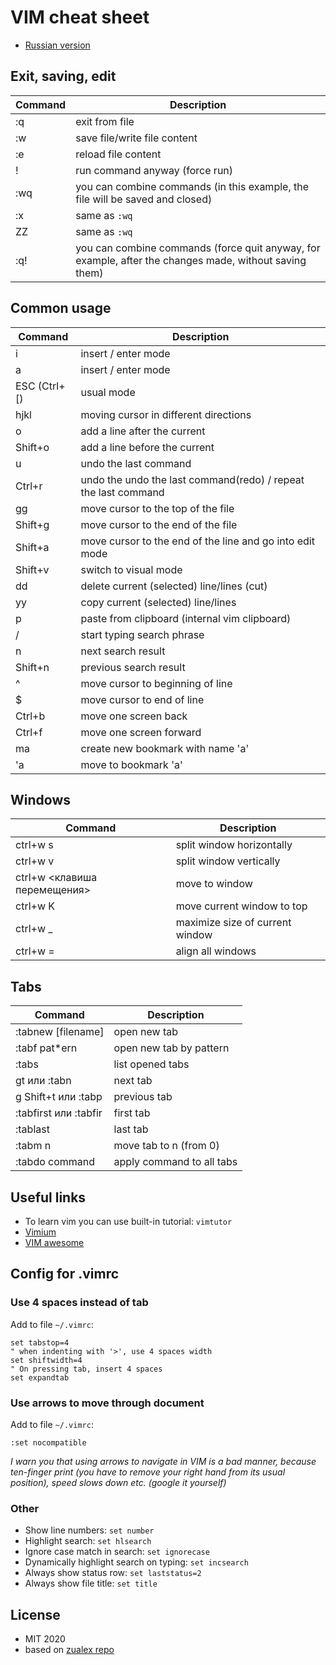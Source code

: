 # VIM cheat sheet

* [Russian version](./README-ru.md)

## Exit, saving, edit

| Command                      | Description                        |
| ---------------------------- | ---------------------------------- |
| :q                           | exit from file                     |
| :w                           | save file/write file content       |
| :e                           | reload file content                |
| !                            | run command anyway (force run)     |
| :wq                          | you can combine commands (in this example, the file will be saved and closed) |
| :x                           | same as `:wq`                      |
| ZZ                           | same as `:wq`                      |
| :q!                          | you can combine commands (force quit anyway, for example, after the changes made, without saving them) |

## Common usage

| Command                      | Description                                                    |
| ---------------------------- | -------------------------------------------------------------- |
| i                            | insert / enter mode                                            |
| a                            | insert / enter mode                                            |
| ESC (Ctrl+[)                 | usual mode                                                     |
| hjkl                         | moving cursor in different directions                          |
| o                            | add a line after the current                                   |
| Shift+o                      | add a line before the current                                  |
| u                            | undo the last command                                          |
| Ctrl+r                       | undo the undo the last command(redo) / repeat the last command |
| gg                           | move cursor to the top of the file                             |
| Shift+g                      | move cursor to the end of the file                             |
| Shift+a                      | move cursor to the end of the line and go into edit mode       |
| Shift+v                      | switch to visual mode                                          |
| dd                           | delete current (selected) line/lines (cut)                     |
| yy                           | copy current (selected) line/lines                             |
| p                            | paste from clipboard (internal vim clipboard)                  |
| /                            | start typing search phrase                                     |
| n                            | next search result                                             |
| Shift+n                      | previous search result                                         |
| ^                            | move cursor to beginning of line                               |
| $                            | move cursor to end of line                                     |
| Ctrl+b                       | move one screen back                                           |
| Ctrl+f                       | move one screen forward                                        |
| mа                           | create new bookmark with name 'a'                              |
| 'a                           | move to bookmark 'a'                                           |

## Windows

| Command                      | Description                       |
| ---------------------------- | --------------------------------- |
| ctrl+w s                     | split window horizontally         |
| ctrl+w v                     | split window vertically           |
| ctrl+w <клавиша перемещения> | move to window                    |
| ctrl+w K                     | move current window to top        |
| ctrl+w _                     | maximize size of current window   |
| ctrl+w =                     | align all windows                 |

## Tabs

| Command                      | Description                       |
| ---------------------------- | --------------------------------- |
| :tabnew [filename]	       | open new tab                      |
| :tabf pat*ern	               | open new tab by pattern           |
| :tabs	                       | list opened tabs                  |
| gt или :tabn	               | next tab                          |
| g Shift+t или :tabp          | previous tab                      |
| :tabfirst или :tabfir        | first tab                         |
| :tablast                     | last tab                          |
| :tabm n                      | move tab to n (from 0)            |
| :tabdo command               | apply command to all tabs         |

## Useful links

* To learn vim you can use built-in tutorial: `vimtutor`
* [Vimium](https://vimium.github.io/)
* [VIM awesome](http://vimawesome.com/)

## Config for .vimrc

### Use 4 spaces instead of tab

Add to file `~/.vimrc`:
```
set tabstop=4
" when indenting with '>', use 4 spaces width
set shiftwidth=4
" On pressing tab, insert 4 spaces
set expandtab
```

### Use arrows to move through document

Add to file `~/.vimrc`:
```
:set nocompatible
```

*I warn you that using arrows to navigate in VIM is a bad manner, because
ten-finger print (you have to remove your right hand from its usual position),
speed slows down etc. (google it yourself)*

### Other

* Show line numbers: `set number` 
* Highlight search: `set hlsearch`
* Ignore case match in search: `set ignorecase`
* Dynamically highlight search on typing: `set incsearch`
* Always show status row: `set laststatus=2`
* Always show file title: `set title`

## License

* MIT 2020
* based on [zualex repo](https://github.com/zualex/vim-cheat-sheet)
